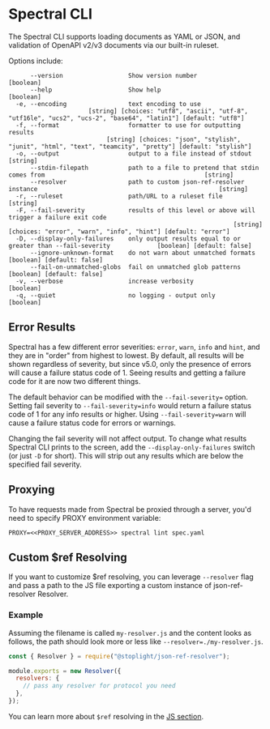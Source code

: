 # Spectral CLI

The Spectral CLI supports loading documents as YAML or JSON, and validation of OpenAPI v2/v3 documents via our built-in ruleset.

Options include:

```text
      --version                  Show version number                                                                       [boolean]
      --help                     Show help                                                                                 [boolean]
  -e, --encoding                 text encoding to use
                      [string] [choices: "utf8", "ascii", "utf-8", "utf16le", "ucs2", "ucs-2", "base64", "latin1"] [default: "utf8"]
  -f, --format                   formatter to use for outputting results
                           [string] [choices: "json", "stylish", "junit", "html", "text", "teamcity", "pretty"] [default: "stylish"]
  -o, --output                   output to a file instead of stdout                                                         [string]
      --stdin-filepath           path to a file to pretend that stdin comes from                                            [string]
      --resolver                 path to custom json-ref-resolver instance                                                  [string]
  -r, --ruleset                  path/URL to a ruleset file                                                                 [string]
  -F, --fail-severity            results of this level or above will trigger a failure exit code
                                                              [string] [choices: "error", "warn", "info", "hint"] [default: "error"]
  -D, --display-only-failures    only output results equal to or greater than --fail-severity             [boolean] [default: false]
      --ignore-unknown-format    do not warn about unmatched formats                                      [boolean] [default: false]
      --fail-on-unmatched-globs  fail on unmatched glob patterns                                          [boolean] [default: false]
  -v, --verbose                  increase verbosity                                                                        [boolean]
  -q, --quiet                    no logging - output only                                                                  [boolean]
```

## Error Results

Spectral has a few different error severities: `error`, `warn`, `info` and `hint`, and they are in "order" from highest to lowest. By default, all results will be shown regardless of severity, but since v5.0, only the presence of errors will cause a failure status code of 1. Seeing results and getting a failure code for it are now two different things.

The default behavior can be modified with the `--fail-severity=` option. Setting fail severity to `--fail-severity=info` would return a failure status code of 1 for any info results or higher. Using `--fail-severity=warn` will cause a failure status code for errors or warnings.

Changing the fail severity will not affect output. To change what results Spectral CLI prints to the screen, add the `--display-only-failures` switch (or just `-D` for short). This will strip out any results which are below the specified fail severity.

## Proxying

To have requests made from Spectral be proxied through a server, you'd need to specify PROXY environment variable:

`PROXY=<<PROXY_SERVER_ADDRESS>> spectral lint spec.yaml`

## Custom \$ref Resolving

If you want to customize \$ref resolving, you can leverage `--resolver` flag and pass a path to the JS file exporting a custom instance of json-ref-resolver Resolver.

### Example

Assuming the filename is called `my-resolver.js` and the content looks as follows, the path should look more or less like `--resolver=./my-resolver.js`.

```js
const { Resolver } = require("@stoplight/json-ref-resolver");

module.exports = new Resolver({
  resolvers: {
    // pass any resolver for protocol you need
  },
});
```

You can learn more about `$ref` resolving in the [JS section](./2a-javascript.md#using-a-custom-resolver).
